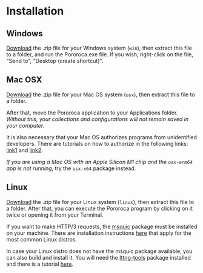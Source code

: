 # Installation

## Windows

[Download](https://github.com/alexandrehtrb/Pororoca/releases) the .zip file for your Windows system (`win`), then extract this file to a folder, and run the Pororoca.exe file. If you wish, right-click on the file, "Send to", "Desktop (create shortcut)".

## Mac OSX

[Download](https://github.com/alexandrehtrb/Pororoca/releases) the .zip file for your Mac OS system (`osx`), then extract this file to a folder.

After that, move the Pororoca application to your Applications folder. *Without this, your collections and configurations will not remain saved in your computer.*

It is also necessary that your Mac OS authorizes programs from unidentified developers. There are tutorials on how to authorize in the following links: [link1](https://www.macworld.co.uk/how-to/mac-app-unidentified-developer-3669596/) and [link2](https://support.apple.com/en-sa/guide/mac-help/mh40616/mac).

*If you are using a Mac OS with an Apple Silicon M1 chip and the `osx-arm64` app is not running*, try the `osx-x64` package instead.

## Linux

[Download](https://github.com/alexandrehtrb/Pororoca/releases) the .zip file for your Linux system (`linux`), then extract this file to a folder. After that, you can execute the Pororoca program by clicking on it twice or opening it from your Terminal.

If you want to make HTTP/3 requests, the [msquic](https://github.com/microsoft/msquic) package must be installed on your machine. There are installation instructions [here](https://docs.microsoft.com/en-us/aspnet/core/fundamentals/servers/kestrel/http3?view=aspnetcore-6.0#linux) that apply for the most common Linux distros.

In case your Linux distro does not have the msquic package available, you can also build and install it. You will need the [lttng-tools](https://github.com/giraldeau/lttng-tools) package installed and there is a tutorial [here](https://github.com/microsoft/msquic/discussions/2318#discussioncomment-2015375).